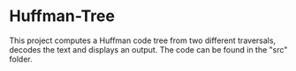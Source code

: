 # Huffman-Tree
This project computes a Huffman code tree from two different traversals, decodes the text and displays an output. The code can be found in the "src" folder.
